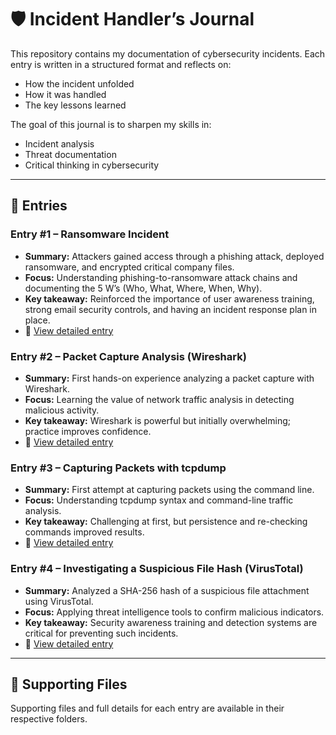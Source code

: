 # 🛡️ Incident Handler’s Journal  

This repository contains my documentation of cybersecurity incidents. Each entry is written in a structured format and reflects on:  
- How the incident unfolded  
- How it was handled  
- The key lessons learned  

The goal of this journal is to sharpen my skills in:  
- Incident analysis  
- Threat documentation  
- Critical thinking in cybersecurity  

---

## 📌 Entries  

### Entry #1 – Ransomware Incident  
- **Summary:** Attackers gained access through a phishing attack, deployed ransomware, and encrypted critical company files.  
- **Focus:** Understanding phishing-to-ransomware attack chains and documenting the 5 W’s (Who, What, Where, When, Why).  
- **Key takeaway:** Reinforced the importance of user awareness training, strong email security controls, and having an incident response plan in place.  
- 🔗 [View detailed entry](https://github.com/dondex001/incident-handlers-journal/blob/main/Incident-handler's-journal-entry.md)  

### Entry #2 – Packet Capture Analysis (Wireshark)  
- **Summary:** First hands-on experience analyzing a packet capture with Wireshark.  
- **Focus:** Learning the value of network traffic analysis in detecting malicious activity.  
- **Key takeaway:** Wireshark is powerful but initially overwhelming; practice improves confidence.  
- 🔗 [View detailed entry](./entries/entry-2.md)  

### Entry #3 – Capturing Packets with tcpdump  
- **Summary:** First attempt at capturing packets using the command line.  
- **Focus:** Understanding tcpdump syntax and command-line traffic analysis.  
- **Key takeaway:** Challenging at first, but persistence and re-checking commands improved results.  
- 🔗 [View detailed entry](./entries/entry-3.md)  

### Entry #4 – Investigating a Suspicious File Hash (VirusTotal)  
- **Summary:** Analyzed a SHA-256 hash of a suspicious file attachment using VirusTotal.  
- **Focus:** Applying threat intelligence tools to confirm malicious indicators.  
- **Key takeaway:** Security awareness training and detection systems are critical for preventing such incidents.  
- 🔗 [View detailed entry](./entries/entry-4.md)  

---

## 📂 Supporting Files  

Supporting files and full details for each entry are available in their respective folders.  
